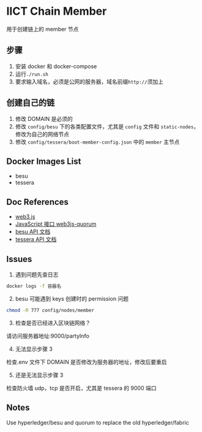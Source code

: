 # IICT Chain Member

用于创建链上的 member 节点

## 步骤

1. 安装 docker 和 docker-compose
2. 运行`./run.sh`
3. 要求输入域名，必须是公网的服务器，域名前缀`http://`须加上

## 创建自己的链

1. 修改 DOMAIN 是必须的
2. 修改 `config/besu` 下的各类配置文件，尤其是 `config` 文件和 `static-nodes`，修改为自己的网络节点
3. 修改 `config/tessera/boot-member-config.json` 中的 `member` 主节点

## Docker Images List

-   besu
-   tessera

## Doc References

-   [web3.js](https://web3js.readthedocs.io/en/v1.5.2/)
-   [JavaScript 接口 web3js-quorum](https://consensys.github.io/web3js-quorum/latest/)
-   [besu API 文档](https://besu.hyperledger.org/en/stable/Reference/API-Methods/)
-   [tessera API 文档](https://consensys.github.io/tessera/)

## Issues

1. 遇到问题先查日志

```bash
docker logs -f 容器名
```

2. besu 可能遇到 keys 创建时的 permission 问题

```bash
chmod -R 777 config/nodes/member
```

3. 检查是否已经进入区块链网络？

请访问服务器地址:9000/partyInfo

4. 无法显示步骤 3

检查.env 文件下 DOMAIN 是否修改为服务器的地址，修改后要重启

5. 还是无法显示步骤 3

检查防火墙 udp，tcp 是否开启，尤其是 tessera 的 9000 端口

## Notes

Use hyperledger/besu and quorum to replace the old hyperledger/fabric
